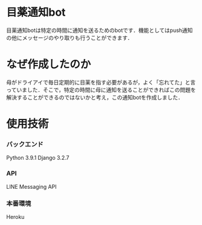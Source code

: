 # 目薬通知bot
目薬通知botは特定の時間に通知を送るためのbotです．機能としてはpush通知の他にメッセージのやり取りも行うことができます．

# なぜ作成したのか
母がドライアイで毎日定期的に目薬を指す必要があるが，よく「忘れてた」と言っていました．そこで，特定の時間に母に通知を送ることができればこの問題を解決することができるのではないかと考え，この通知botを作成しました．

# 使用技術
### バックエンド
Python 3.9.1
Django 3.2.7
### API
LINE Messaging API
### 本番環境
Heroku
